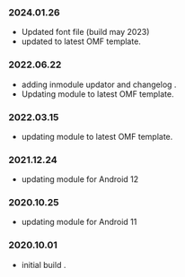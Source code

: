
### 2024.01.26
- Updated font file (build may 2023)
- updated to latest OMF template.

### 2022.06.22
- adding inmodule updator and changelog .
- Updating module to latest OMF template.

### 2022.03.15
- updating module to latest OMF template. 

### 2021.12.24
- updating module for Android 12

### 2020.10.25
- updating module for Android 11

### 2020.10.01
- initial build .